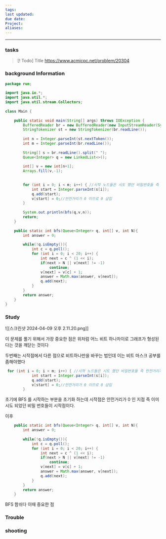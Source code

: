 ```yaml
---
tags: 
last updated: 
due date: 
Project: 
aliases:
---
```

--- 
### tasks

> [! Todo] Title
> https://www.acmicpc.net/problem/20304

### background Information

```java
package run;  
  
import java.io.*;  
import java.util.*;  
import java.util.stream.Collectors;  
  
class Main {  
  
    public static void main(String[] args) throws IOException {  
        BufferedReader br = new BufferedReader(new InputStreamReader(System.in));  
        StringTokenizer st = new StringTokenizer(br.readLine());  
  
        int n = Integer.parseInt(st.nextToken());  
        int m = Integer.parseInt(br.readLine());  
  
        String[] s = br.readLine().split(" ");  
        Queue<Integer> q = new LinkedList<>();  
  
        int[] v = new int[n+1];  
        Arrays.fill(v,-1);  
  
  
        for (int i = 0; i < m; i++) { //시작 노드들은 시도 했던 비밀번호들 즉 안전거리가 0 지점에서 출발한다.  
            int start = Integer.parseInt(s[i]);  
            q.add(start);  
            v[start] = 0;//안전거리가 0 이므로 0 삽입  
        }  
  
        System.out.println(bfs(q,v,n));  
        return;  
    }  
  
    public static int bfs(Queue<Integer> q, int[] v, int N){  
        int answer = 0;  
  
        while(!q.isEmpty()){  
            int c = q.poll();  
            for (int i = 0; i < 20; i++) {  
                int next = c ^ (1 << i);  
                if(next > N || v[next] != -1)  
                    continue;  
                v[next] = v[c] + 1;  
                answer = Math.max(answer, v[next]);  
                q.add(next);  
            }  
        }  
        return answer;  
    }  
}
```

### Study

![[스크린샷 2024-04-09 오후 2.11.20.png]]

이 문제를 풀기 위해서 가장 중요한 점은 위처럼 어느 비트 하나차이로 그래프가 형성된다는 것을 깨닫는 것이다

두번째는 시작점에서 다른 점으로 비트하나만을 바꾸는 법인데 이는 비트 마스크 공부를 좀해야했다



```java
 for (int i = 0; i < m; i++) { //시작 노드들은 시도 했던 비밀번호들 즉 안전거리가 0 지점에서 출발한다.  
            int start = Integer.parseInt(s[i]);  
            q.add(start);  
            v[start] = 0;//안전거리가 0 이므로 0 삽입  
        }  
```

초기에 BFS 를 시작하는 부분을 초기화 하는데 시작점은 안전거리가 0 인 지점 즉 이미 시도 되었던 비밀 번호들이 시작점이다.

이후 
```java
    public static int bfs(Queue<Integer> q, int[] v, int N){  
        int answer = 0;  
  
        while(!q.isEmpty()){  
            int c = q.poll();  
            for (int i = 0; i < 20; i++) {  
                int next = c ^ (1 << i);  
                if(next > N || v[next] != -1)  
                    continue;  
                v[next] = v[c] + 1;  
                answer = Math.max(answer, v[next]);  
                q.add(next);  
            }  
        }  
        return answer;  
    }  
```

BFS 함쉬다 이때 중요한 점
### Trouble





### shooting
